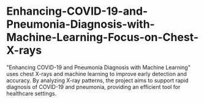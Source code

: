 # Enhancing-COVID-19-and-Pneumonia-Diagnosis-with-Machine-Learning-Focus-on-Chest-X-rays
"Enhancing COVID-19 and Pneumonia Diagnosis with Machine Learning" uses chest X-rays and machine learning to improve early detection and accuracy. By analyzing X-ray patterns, the project aims to support rapid diagnosis of COVID-19 and pneumonia, providing an efficient tool for healthcare settings.
